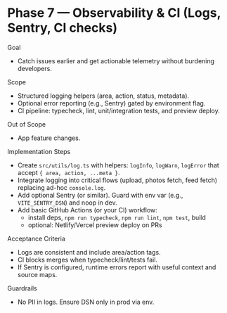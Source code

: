# Phase 7 — Observability & CI (Logs, Sentry, CI checks)

Goal
- Catch issues earlier and get actionable telemetry without burdening developers.

Scope
- Structured logging helpers (area, action, status, metadata).
- Optional error reporting (e.g., Sentry) gated by environment flag.
- CI pipeline: typecheck, lint, unit/integration tests, and preview deploy.

Out of Scope
- App feature changes.

Implementation Steps
- Create `src/utils/log.ts` with helpers: `logInfo`, `logWarn`, `logError` that accept `{ area, action, ...meta }`.
- Integrate logging into critical flows (upload, photos fetch, feed fetch) replacing ad-hoc `console.log`.
- Add optional Sentry (or similar). Guard with env var (e.g., `VITE_SENTRY_DSN`) and noop in dev.
- Add basic GitHub Actions (or your CI) workflow:
  - install deps, `npm run typecheck`, `npm run lint`, `npm test`, build
  - optional: Netlify/Vercel preview deploy on PRs

Acceptance Criteria
- Logs are consistent and include area/action tags.
- CI blocks merges when typecheck/lint/tests fail.
- If Sentry is configured, runtime errors report with useful context and source maps.

Guardrails
- No PII in logs. Ensure DSN only in prod via env.
